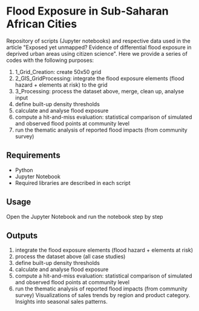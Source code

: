 # Flood Exposure in Sub-Saharan African Cities

Repository of scripts (Jupyter notebooks) and respective data used in the article "Exposed yet unmapped? Evidence of differential flood exposure in deprived urban areas using citizen science". 
Here we provide a series of codes with the following purposes:
1) 1_Grid_Creation: create 50x50 grid 
2) 2_GIS_GridProcessing: integrate the flood exposure elements (flood hazard + elements at risk) to the grid
3) 3_Processing: process the dataset above, merge, clean up, analyse input
4) define built-up density thresholds
5) calculate and analyse flood exposure
6) compute a hit-and-miss evaluation: statistical comparison of simulated and observed flood points at community level
7) run the thematic analysis of reported flood impacts (from community survey)
   
## Requirements
- Python
- Jupyter Notebook
- Required libraries are described in each script

## Usage
Open the Jupyter Notebook and run the notebook step by step

## Outputs
1) integrate the flood exposure elements (flood hazard + elements at risk) 
2) process the dataset above (all case studies)
3) define built-up density thresholds
4) calculate and analyse flood exposure
6) compute a hit-and-miss evaluation: statistical comparison of simulated and observed flood points at community level
7) run the thematic analysis of reported flood impacts (from community survey)
   Visualizations of sales trends by region and product category.
Insights into seasonal sales patterns.
